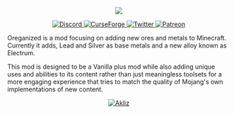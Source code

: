 <p align="center">
    <img src="https://i.imgur.com/ptOIvrD.png">
</p>

<p align="center">

  <a href="https://discord.gg/sA858vGruu">
    <img alt="Discord" src="https://img.shields.io/discord/780149719611473930?color=ff8c5a&label=%20&labelColor=525474&logoColor=white&style=for-the-badge&logo=discord">
  </a>

  <a href="https://www.curseforge.com/minecraft/mc-mods/oreganized">
    <img alt="CurseForge" src="https://img.shields.io/badge/Curseforge-Team_Galena?label=&color=ff8c5a&labelColor=525474&style=for-the-badge&logo=Curseforge&logoColor=white">
  </a>

  <a href="https://twitter.com/Oreganized_mod">
    <img alt="Twitter" src="https://img.shields.io/twitter/follow/Oreganized_mod?label=&color=ff8c5a&labelColor=525474&style=for-the-badge&logo=Twitter&logoColor=white">
  </a>
  
  <a href="https://twitter.com/Oreganized_mod">
    <img alt="Patreon" src="https://img.shields.io/badge/Patreon-Team_Galena?label=&color=ff8c5a&labelColor=525474&style=for-the-badge&logo=Patreon&logoColor=white">
  </a>
</p>

Oreganized is a mod focusing on adding new ores and metals to Minecraft. Currently it adds, Lead and Silver as base metals and a new alloy known as Electrum.

This mod is designed to be a Vanilla plus mod while also adding unique uses and abilities to its content rather than just meaningless toolsets for a more engaging experience that tries to match the quality of Mojang's own implementations of new content.

<p align="center">
    <a href="https://www.akliz.net/galena">
        <img alt="Akliz" src="https://i.imgur.com/aD9X866.png">
    </a>
</p>